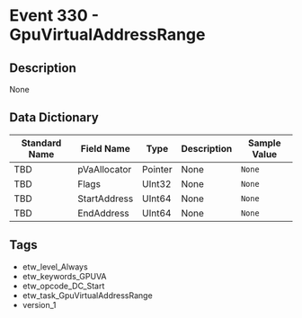 # Event 330 - GpuVirtualAddressRange

## Description
None

## Data Dictionary
|Standard Name|Field Name|Type|Description|Sample Value|
|---|---|---|---|---|
|TBD|pVaAllocator|Pointer|None|`None`|
|TBD|Flags|UInt32|None|`None`|
|TBD|StartAddress|UInt64|None|`None`|
|TBD|EndAddress|UInt64|None|`None`|

## Tags
* etw_level_Always
* etw_keywords_GPUVA
* etw_opcode_DC_Start
* etw_task_GpuVirtualAddressRange
* version_1